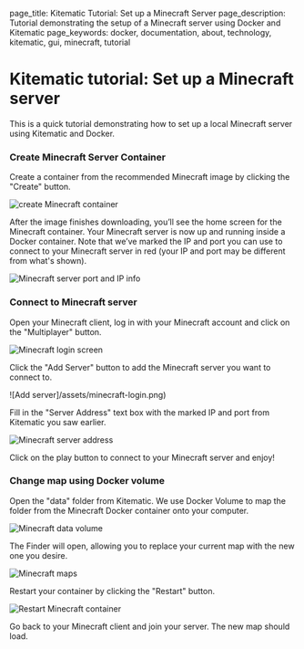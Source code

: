 page_title: Kitematic Tutorial: Set up a Minecraft Server
page_description: Tutorial demonstrating the setup of a Minecraft server using Docker and Kitematic
page_keywords: docker, documentation, about, technology, kitematic, gui, minecraft, tutorial

# Kitematic tutorial: Set up a Minecraft server


This is a quick tutorial demonstrating how to set up a local Minecraft server using Kitematic and Docker.

### Create Minecraft Server Container

Create a container from the recommended Minecraft image by clicking the "Create" button.

![create Minecraft container](/assets/minecrafte-create.png)

After the image finishes downloading, you’ll see the home screen for the Minecraft container. Your Minecraft server is now up and running inside a Docker container. Note that we’ve marked the IP and port you can use to connect to your Minecraft server in red (your IP and port may be different from what's shown).

![Minecraft server port and IP info](/assets/minecraft-port.png)

### Connect to Minecraft server

Open your Minecraft client, log in with your Minecraft account and click on the "Multiplayer" button.

![Minecraft login screen](/assets/minecraft-login.png)

Click the "Add Server" button to add the Minecraft server you want to connect to.

![Add server]/assets/minecraft-login.png)

Fill in the "Server Address" text box with the marked IP and port from Kitematic you saw earlier.

![Minecraft server address](/assets/minecraft-server-address.png)

Click on the play button to connect to your Minecraft server and enjoy!


### Change map using Docker volume

Open the "data" folder from Kitematic. We use Docker Volume to map the folder from the Minecraft Docker container onto your computer.

![Minecraft data volume](/assets/minecraft-data-volume.png)

The Finder will open, allowing you to replace your current map with the new one you desire.

![Minecraft maps](/assets/minecraft-map.png)

Restart your container by clicking the "Restart" button.

![Restart Minecraft container](/assets/minecraft-restart.png)

Go back to your Minecraft client and join your server. The new map should load.


